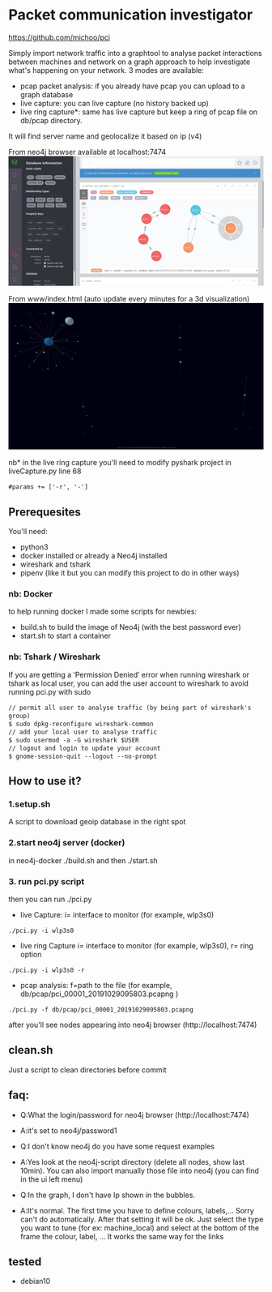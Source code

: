 # Packet communication investigator

https://github.com/michoo/pci

Simply import network traffic into a graphtool to analyse packet interactions between machines and network on a graph approach to help investigate what's happening on your network.
3 modes are available:
- pcap packet analysis: if you already have pcap you can upload to a graph database
- live capture: you can live capture (no history backed up)
- live ring capture*: same has live capture but keep a ring of pcap file on db/pcap directory.

It will find server name and geolocalize it based on ip (v4)

From neo4j browser available at localhost:7474
![Alt text](Screenshot.png?raw=true "PCI ")


From www/index.html (auto update every minutes for a 3d visualization)
![Alt text](Screenshot2.png?raw=true "WWW ")

nb* in the live ring capture you'll need to modify pyshark project in liveCapture.py line 68
```
#params += ['-r', '-']
``` 

## Prerequesites 
You'll need:
 - python3
 - docker installed or already a Neo4j installed
 - wireshark and tshark
 - pipenv (like it but you can modify this project to do in other ways)
 
 
### nb: Docker
to help running docker I made some scripts for newbies:
- build.sh to build the image of Neo4j (with the best password ever)
- start.sh to start a container 

### nb: Tshark / Wireshark
If you are getting a ‘Permission Denied’ error when running wireshark or tshark as local user, you can add the user account to wireshark to avoid running pci.py with sudo
```
// permit all user to analyse traffic (by being part of wireshark's group)
$ sudo dpkg-reconfigure wireshark-common 
// add your local user to analyse traffic
$ sudo usermod -a -G wireshark $USER
// logout and login to update your account
$ gnome-session-quit --logout --no-prompt
```


## How to use it?

### 1.setup.sh
A script to download geoip database in the right spot

### 2.start neo4j server (docker)
in neo4j-docker
./build.sh
and then
./start.sh

### 3. run pci.py script
then you can run ./pci.py
- live Capture: i= interface to monitor (for example, wlp3s0)
```
./pci.py -i wlp3s0
```
- live ring Capture i= interface to monitor (for example, wlp3s0), r= ring option
```
./pci.py -i wlp3s0 -r
```
- pcap analysis: f=path to the file (for example, db/pcap/pci_00001_20191029095803.pcapng )
```
./pci.py -f db/pcap/pci_00001_20191029095803.pcapng
```
after you'll see nodes appearing into neo4j browser (http://localhost:7474)


## clean.sh
Just a script to clean directories before commit

## faq:

- Q:What the login/password for neo4j browser (http://localhost:7474) 
- A:it's set to neo4j/password1


- Q:I don't know neo4j do you have some request examples
- A:Yes look at the neo4j-script directory (delete all nodes, show last 10min). You can also import manually those file into neo4j (you can find in the ui left menu) 


- Q:In the graph, I don't have Ip shown in the bubbles.
- A:It's normal. The first time you have to define colours, labels,... Sorry can't do automatically. After that setting it will be ok. Just select the type you want to tune (for ex: machine_local) and select at the bottom of the frame the colour, label, ... It works the same way for the links


## tested
- debian10